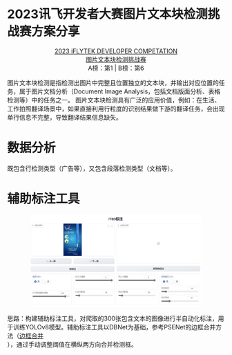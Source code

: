# 2023讯飞开发者大赛图片文本块检测挑战赛方案分享

<p align="center">
    <a href="https://challenge.xfyun.cn/?ch=0y8g5ox">2023 iFLYTEK DEVELOPER COMPETATION</a><br> 
    <a href="https://challenge.xfyun.cn/topic/info?type=image-text&ch=0y8g5ox">图片文本块检测挑战赛</a><br>   
    A榜：第1 | B榜：第6
</p>
图片文本块检测是指检测出图片中完整且位置独立的文本块，并输出对应位置的任务，属于图片文档分析（Document Image Analysis，包括文档版面分析、表格检测等）中的任务之一。 图片文本块检测具有广泛的应用价值，例如：在生活、工作拍照翻译场景中，如果直接利用行粒度的识别结果做下游的翻译任务，会出现单行信息不完整，导致翻译结果信息缺失。  

# 数据分析
既包含行检测类型（广告等），又包含段落检测类型（文档等）。

# 辅助标注工具
<p align="center">
    <img src="images/auxiliary_annotating.png" width="400" />
<p>

思路：构建辅助标注工具，对爬取的300张包含文本的图像进行半自动化标注，用于训练YOLOv8模型。辅助标注工具以DBNet为基础，参考PSENet的边框合并方法（<a href="https://blog.csdn.net/jhsignal/article/details/107840145">边框合并</a><br>），通过手动调整阈值在横纵两方向合并检测框。

